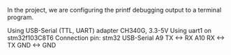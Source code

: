 In the project, we are configuring the printf debugging output to a terminal program.

Using USB-Serial (TTL, UART) adapter CH340G, 3.3-5V
Using uart1 on stm32f103C8T6
Connection pin:
	stm32 			USB-Serial
	A9	TX		<->		RX
	A10 RX		<->		TX
	GND			<-> 	GND
